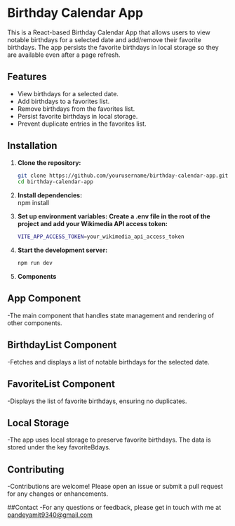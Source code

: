 # Birthday Calendar App

This is a React-based Birthday Calendar App that allows users to view notable birthdays for a selected date and add/remove their favorite birthdays. The app persists the favorite birthdays in local storage so they are available even after a page refresh.

## Features

- View birthdays for a selected date.
- Add birthdays to a favorites list.
- Remove birthdays from the favorites list.
- Persist favorite birthdays in local storage.
- Prevent duplicate entries in the favorites list.

## Installation

1. **Clone the repository:**

   ```sh
   git clone https://github.com/yourusername/birthday-calendar-app.git
   cd birthday-calendar-app

2. **Install dependencies:**   
npm install

3. **Set up environment variables:**
**Create a .env file in the root of the project and add your Wikimedia API access token:**

   ```sh
   VITE_APP_ACCESS_TOKEN=your_wikimedia_api_access_token

4. **Start the development server:**
    ```sh
    npm run dev

5. **Components**
## App Component
-The main component that handles state management and rendering of other components.

## BirthdayList Component
-Fetches and displays a list of notable birthdays for the selected date.

## FavoriteList Component
-Displays the list of favorite birthdays, ensuring no duplicates.

## Local Storage
-The app uses local storage to preserve favorite birthdays. The data is stored under the key favoriteBdays.


## Contributing
-Contributions are welcome! Please open an issue or submit a pull request for any changes or enhancements.

##Contact
-For any questions or feedback, please get in touch with me at pandeyamit9340@gmail.com




